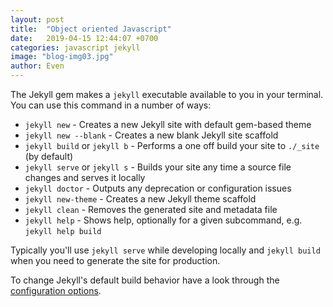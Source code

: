 ```yaml
---
layout: post
title:  "Object oriented Javascript"
date:   2019-04-15 12:44:07 +0700
categories: javascript jekyll
image: "blog-img03.jpg"
author: Even
---
```

The Jekyll gem makes a `jekyll` executable available to you in your terminal. You can use this command in a number of ways:

* `jekyll new` - Creates a new Jekyll site with default gem-based theme
* `jekyll new --blank` - Creates a new blank Jekyll site scaffold
* `jekyll build` or `jekyll b` - Performs a one off build your site to `./_site` (by default)
* `jekyll serve` or `jekyll s` - Builds your site any time a source file changes and serves it locally
* `jekyll doctor` - Outputs any deprecation or configuration issues
* `jekyll new-theme` - Creates a new Jekyll theme scaffold
* `jekyll clean` - Removes the generated site and metadata file
* `jekyll help` - Shows help, optionally for a given subcommand, e.g. `jekyll help build`

Typically you'll use `jekyll serve` while developing locally and `jekyll build` when you need to generate the site for production.

To change Jekyll's default build behavior have a look through the [configuration options](/docs/configuration/).

